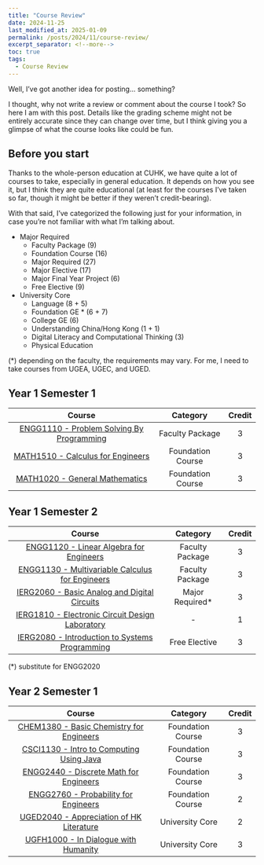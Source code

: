 ```yaml
---
title: "Course Review"
date: 2024-11-25
last_modified_at: 2025-01-09
permalink: /posts/2024/11/course-review/
excerpt_separator: <!--more-->
toc: true
tags:
  - Course Review
---
```


Well, I’ve got another idea for posting... something?<!--more-->

I thought, why not write a review or comment about the course I took? So here I am with this post. Details like the grading scheme might not be entirely accurate since they can change over time, but I think giving you a glimpse of what the course looks like could be fun.

## Before you start
Thanks to the whole-person education at CUHK, we have quite a lot of courses to take, especially in general education. It depends on how you see it, but I think they are quite educational (at least for the courses I’ve taken so far, though it might be better if they weren’t credit-bearing).

With that said, I’ve categorized the following just for your information, in case you’re not familiar with what I’m talking about.

+ Major Required
    + Faculty Package (9)
    + Foundation Course (16)
    + Major Required (27)
    + Major Elective (17)
    + Major Final Year Project (6)
    + Free Elective (9)
+ University Core
    + Language (8 + 5)
    + Foundation GE * (6 + 7)
    + College GE (6)
    + Understanding China/Hong Kong (1 + 1)
    + Digital Literacy and Computational Thinking (3)
    + Physical Education 

(*) depending on the faculty, the requirements may vary. For me, I need to take courses from UGEA, UGEC, and UGED.

## Year 1 Semester 1

|   Course  |   Category    |   Credit  |
|   :---:   |   :------:    |   :----:  |
| [ENGG1110 - Problem Solving By Programming](/posts/cuhk-course-review/y1-fall/2024/11/ENGG1110/) | Faculty Package | 3 |
| [MATH1510 - Calculus for Engineers](/posts/cuhk-course-review/y1-fall/2024/11/MATH1510/) | Foundation Course | 3 |
| [MATH1020 - General Mathematics](/posts/cuhk-course-review/y1-fall/2024/11/MATH1020/) | Foundation Course | 3 |

## Year 1 Semester 2

|   Course  |   Category    |   Credit  |
|   :---:   |   :------:    |   :----:  |
| [ENGG1120 - Linear Algebra for Engineers](/posts/cuhk-course-review/y1-spring/2024/11/ENGG1120/) | Faculty Package | 3 |
| [ENGG1130 - Multivariable Calculus for Engineers](/posts/cuhk-course-review/y1-spring/2024/11/ENGG1130/) | Faculty Package | 3 |
| [IERG2060 - Basic Analog and Digital Circuits](/posts/cuhk-course-review/y1-spring/2024/11/IERG2060/) | Major Required* | 3 |
| [IERG1810 - Electronic Circuit Design Laboratory](/posts/cuhk-course-review/y1-spring/2024/11/IERG1810/) | - | 1 |
| [IERG2080 - Introduction to Systems Programming](/posts/cuhk-course-review/y1-spring/2024/11/IERG2080/) | Free Elective | 3 |

(*) substitute for ENGG2020

## Year 2 Semester 1

|   Course  |   Category    |   Credit  |
|   :---:   |   :------:    |   :----:  |
| [CHEM1380 - Basic Chemistry for Engineers](/posts/cuhk-course-review/y2-fall/2024/12/CHEM1380/) | Foundation Course | 3 |
| [CSCI1130 - Intro to Computing Using Java](/posts/cuhk-course-review/y2-fall/2024/12/CSCI1130/) | Foundation Course | 3 |
| [ENGG2440 - Discrete Math for Engineers](/posts/cuhk-course-review/y2-fall/2024/12/ENGG2440/) | Foundation Course | 3 |
| [ENGG2760 - Probability for Engineers](/posts/cuhk-course-review/y2-fall/2024/12/ENGG2760/) | Foundation Course | 2 |
| [UGED2040 - Appreciation of HK Literature](/posts/cuhk-course-review/y2-fall/2024/12/UGED2040/) | University Core | 2 |
| [UGFH1000 - In Dialogue with Humanity](/posts/cuhk-course-review/y2-fall/2024/12/UGFH1000/) | University Core | 3 |